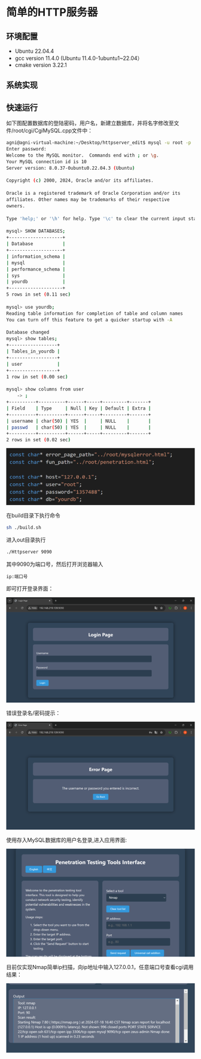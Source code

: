 # 简单的HTTP服务器

## 环境配置

- Ubuntu 22.04.4
- gcc version 11.4.0 (Ubuntu 11.4.0-1ubuntu1~22.04）
- cmake version 3.22.1

## 系统实现

## 快速运行

如下图配置数据库的登陆密码，用户名，新建立数据库，并将名字修改至文件/root/cgi/CgiMySQL.cpp文件中：

```bash
agni@agni-virtual-machine:~/Desktop/httpserver_edit$ mysql -u root -p
Enter password: 
Welcome to the MySQL monitor.  Commands end with ; or \g.
Your MySQL connection id is 10
Server version: 8.0.37-0ubuntu0.22.04.3 (Ubuntu)

Copyright (c) 2000, 2024, Oracle and/or its affiliates.

Oracle is a registered trademark of Oracle Corporation and/or its
affiliates. Other names may be trademarks of their respective
owners.

Type 'help;' or '\h' for help. Type '\c' to clear the current input statement.

mysql> SHOW DATABASES;
+--------------------+
| Database           |
+--------------------+
| information_schema |
| mysql              |
| performance_schema |
| sys                |
| yourdb             |
+--------------------+
5 rows in set (0.11 sec)

mysql> use yourdb;
Reading table information for completion of table and column names
You can turn off this feature to get a quicker startup with -A

Database changed
mysql> show tables;
+------------------+
| Tables_in_yourdb |
+------------------+
| user             |
+------------------+
1 row in set (0.00 sec)

mysql> show columns from user
    -> ;
+----------+----------+------+-----+---------+-------+
| Field    | Type     | Null | Key | Default | Extra |
+----------+----------+------+-----+---------+-------+
| username | char(50) | YES  |     | NULL    |       |
| passwd   | char(50) | YES  |     | NULL    |       |
+----------+----------+------+-----+---------+-------+
2 rows in set (0.02 sec)
```

![image-20240718162443469](md_picture/image-20240718162443469.png)

在build目录下执行命令

```bash
sh ./build.sh
```

进入out目录执行

```bash
./Httpserver 9090
```

其中9090为端口号，然后打开浏览器输入

```
ip:端口号
```

即可打开登录界面：

![image-20240718163620505](md_picture/image-20240718163620505.png)

错误登录名/密码提示：

![image-20240718163713616](md_picture/image-20240718163713616.png)

使用存入MySQL数据库的用户名登录,进入应用界面:

![image-20240718163853992](md_picture/image-20240718163853992.png)

目前仅实现Nmap简单ip扫描，向ip地址中输入127.0.0.1，任意端口号查看cgi调用结果：

![image-20240718164050056.png](md_picture/image-20240718164050056.png)